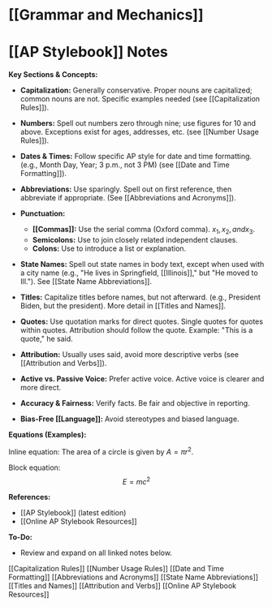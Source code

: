 # [[Grammar and Mechanics]]
# [[AP Stylebook]] Notes

**Key Sections & Concepts:**

* **Capitalization:**  Generally conservative.  Proper nouns are capitalized; common nouns are not.  Specific examples needed (see [[Capitalization Rules]]).

* **Numbers:** Spell out numbers zero through nine; use figures for 10 and above.  Exceptions exist for ages, addresses, etc. (see [[Number Usage Rules]]).

* **Dates & Times:**  Follow specific AP style for date and time formatting.  (e.g.,  Month Day, Year; 3 p.m., not 3 PM) (see [[Date and Time Formatting]]).

* **Abbreviations:** Use sparingly.  Spell out on first reference, then abbreviate if appropriate.  (See [[Abbreviations and Acronyms]]).


* **Punctuation:**
    * **[[Commas]]:**  Use the serial comma (Oxford comma).  $x_1, x_2, and x_3$.
    * **Semicolons:** Use to join closely related independent clauses.
    * **Colons:** Use to introduce a list or explanation.


* **State Names:** Spell out state names in body text, except when used with a city name (e.g.,  "He lives in Springfield, [[Illinois]]," but  "He moved to Ill."). See [[State Name Abbreviations]].

* **Titles:** Capitalize titles before names, but not afterward. (e.g., President Biden, but the president). More detail in [[Titles and Names]].


* **Quotes:** Use quotation marks for direct quotes.  Single quotes for quotes within quotes.  Attribution should follow the quote. Example: "This is a quote," he said.


* **Attribution:**  Usually uses said, avoid more descriptive verbs (see [[Attribution and Verbs]]).


* **Active vs. Passive Voice:** Prefer active voice.  Active voice is clearer and more direct.

* **Accuracy & Fairness:** Verify facts. Be fair and objective in reporting.

* **Bias-Free [[Language]]:** Avoid stereotypes and biased language.


**Equations (Examples):**

Inline equation: The area of a circle is given by $A = \pi r^2$.

Block equation:
$$ E = mc^2 $$


**References:**

* [[AP Stylebook]] (latest edition)
* [[Online AP Stylebook Resources]]


**To-Do:**

* Review and expand on all linked notes below.



[[Capitalization Rules]]
[[Number Usage Rules]]
[[Date and Time Formatting]]
[[Abbreviations and Acronyms]]
[[State Name Abbreviations]]
[[Titles and Names]]
[[Attribution and Verbs]]
[[Online AP Stylebook Resources]]

